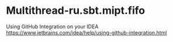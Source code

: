 # Multithread-ru.sbt.mipt.fifo


Using GitHub Integration on your IDEA
https://www.jetbrains.com/idea/help/using-github-integration.html

